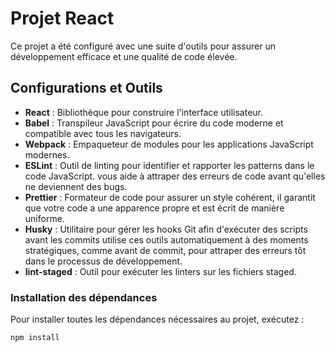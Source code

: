 # Projet React

Ce projet a été configuré avec une suite d'outils pour assurer un développement efficace et une qualité de code élevée.

## Configurations et Outils

- **React** : Bibliothèque pour construire l'interface utilisateur.
- **Babel** : Transpileur JavaScript pour écrire du code moderne et compatible avec tous les navigateurs.
- **Webpack** : Empaqueteur de modules pour les applications JavaScript modernes.
- **ESLint** : Outil de linting pour identifier et rapporter les patterns dans le code JavaScript. vous aide à attraper des erreurs de code avant qu'elles ne deviennent des bugs.
- **Prettier** : Formateur de code pour assurer un style cohérent, il garantit que votre code a une apparence propre et est écrit de manière uniforme.
- **Husky** : Utilitaire pour gérer les hooks Git afin d'exécuter des scripts avant les commits utilise ces outils automatiquement à des moments stratégiques, comme avant de commit, pour attraper des erreurs tôt dans le processus de développement.
- **lint-staged** : Outil pour exécuter les linters sur les fichiers staged.

### Installation des dépendances

Pour installer toutes les dépendances nécessaires au projet, exécutez :

```bash
npm install
```
